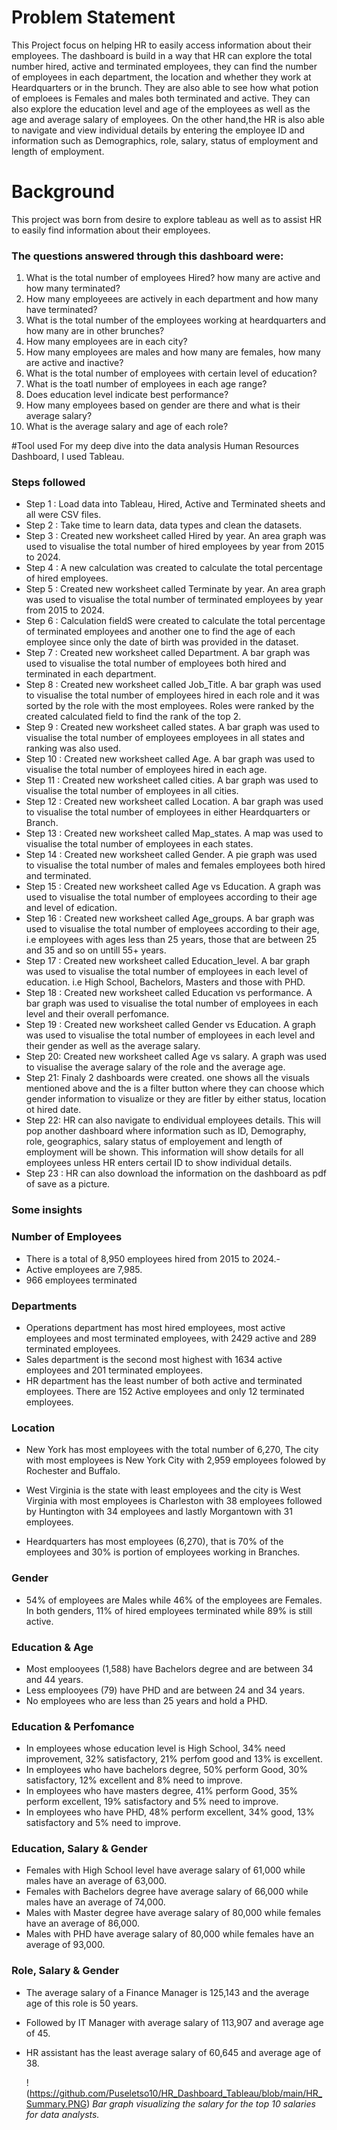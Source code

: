 # Problem Statement
This Project focus on helping HR to easily access information about their employees. The dashboard is build in a way that HR can explore the total number hired, active and terminated employees, they can find the number of employees in each department, the location and whether they work at Heardquarters or in the brunch. They are also able to see how what potion of emploees is Females and males both terminated and active. They can also explore the education level and age of the employees as well as the age and average salary of employees. On the other hand,the HR is also able to navigate and view individual details by entering the employee ID and information such as Demographics, role, salary, status of employment and length of employment.

# Background
This project was born from desire to explore tableau as well as to assist HR to easily find information about their employees.

### The questions answered through this dashboard were:

1. What is the total number of employees Hired? how many are active and how many terminated?
2. How many employeees are actively in each department and how many have terminated?
3. What is the total number of the employees working at heardquarters and how many are in other brunches?
4. How many employees are in each city?
5. How many employees are males and how many are females, how many are active and inactive?
6. What is the total number of employees with certain level of education?
7. What is the toatl number of employees in each age range?
8. Does education level indicate best performance?
9. How many employees based on gender are there and what is their average salary?
10. What is the average salary and age of each role?

#Tool used
For my deep dive into the data analysis Human Resources Dashboard, I used Tableau.

### Steps followed 

- Step 1 : Load data into Tableau, Hired, Active and Terminated sheets and all were CSV files.
- Step 2 : Take time to learn data, data types and clean the datasets.
- Step 3 : Created new worksheet called Hired by year. An area graph was used to visualise the total number of hired employees by year from 2015 to 2024.
- Step 4 : A new calculation was created to calculate the total percentage of hired employees.
- Step 5 : Created new worksheet called Terminate by year. An area graph was used to visualise the total number of terminated employees by year from 2015 to 2024.
- Step 6 : Calculation fieldS were created to calculate the total percentage of terminated employees and another one to find the age of each employee since only the date of birth was provided in the dataset.
- Step 7 : Created new worksheet called Department. A bar graph was used to visualise the total number of employees both hired and terminated in each department.
- Step 8 : Created new worksheet called Job_Title. A bar graph was used to visualise the total number of employees hired in each role and it was sorted by the role with the most employees. Roles were ranked by the created calculated field to find the rank of the top 2.
-  Step 9 : Created new worksheet called states. A bar graph was used to visualise the total number of employees employees in all states and ranking was also used.
- Step 10 : Created new worksheet called Age. A bar graph was used to visualise the total number of employees hired in each age.
- Step 11 : Created new worksheet called cities. A bar graph was used to visualise the total number of employees in all cities.
- Step 12 : Created new worksheet called Location. A bar graph was used to visualise the total number of employees in either Heardquarters or Branch.
- Step 13 : Created new worksheet called Map_states. A map was used to visualise the total number of employees in each states.
- Step 14 : Created new worksheet called Gender. A pie graph was used to visualise the total number of males and females employees both hired and terminated.
- Step 15 : Created new worksheet called Age vs Education. A graph was used to visualise the total number of employees according to their age and level of edication.
- Step 16 : Created new worksheet called Age_groups. A bar graph was used to visualise the total number of employees according to their age, i.e employees with ages less than 25 years, those that are between 25 and 35 and so on untill 55+ years.
- Step 17 : Created new worksheet called Education_level. A bar graph was used to visualise the total number of employees in each level of education. i.e High School, Bachelors, Masters and those with PHD.
- Step 18 : Created new worksheet called Education vs performance. A bar graph was used to visualise the total number of employees in each level and their overall perfomance.
- Step 19 : Created new worksheet called Gender vs Education. A graph was used to visualise the total number of employees in each level and their gender as well as the average salary.
- Step 20: Created new worksheet called Age vs salary. A graph was used to visualise the average salary of the role and the average age.
- Step 21: Finaly 2 dashboards were created. one shows all the visuals mentioned above and the is a filter button where they can choose which gender information to visualize or they are fitler by either status, location ot hired date.
- Step 22: HR can also navigate to endividual employees details. This will pop another dashboard where information such as ID, Demography, role, geographics, salary status of employement and length of employment will be shown. This information will show details for all employees unless HR enters certail ID to show individual details.
- Step 23 : HR can also download the information on the dashboard as pdf of save as a picture.

### Some insights
 
 ### Number of Employees
 
 - There is a total of 8,950 employees hired from 2015 to 2024.-
 - Active employees are 7,985.
 - 966 employees terminated  
 
 
 ### Departments

- Operations department has most hired employees, most active employees and most terminated employees, with 2429 active and 289 terminated employees.
- Sales department is the second most highest with 1634 active employees and 201 terminated employees.
- HR department has the least number of both active and terminated employees. There are 152 Active employees and only 12 terminated employees.

 ### Location

 - New York has most employees with the total number of 6,270, The city with most employees is New York City with 2,959 employees folowed by Rochester and Buffalo.
 - West Virginia is the state with least employees and the city is West Virginia with most employees is Charleston with 38 employees followed by Huntington with 34 employees and lastly Morgantown with 31 employees.

- Heardquarters has most employees (6,270), that is 70% of the employees and 30% is portion of employees working in Branches.

### Gender

- 54% of employees are Males while 46% of the employees are Females. In both genders, 11% of hired employees terminated while 89% is still active.

### Education & Age

- Most emplooyees (1,588) have Bachelors degree and are between 34 and 44 years.
- Less emplooyees (79) have PHD and are between 24 and 34 years.
- No employees who are less than 25 years and hold a PHD.

### Education & Perfomance

- In employees whose education level is High School, 34% need improvement, 32% satisfactory, 21% perfom good and 13% is excellent.
- In employees who have bachelors degree, 50% perform Good, 30% satisfactory, 12% excellent and 8% need to improve.
- In employees who have masters degree, 41% perform Good, 35% perform excellent, 19% satisfactory and 5% need to improve.
- In employees who have PHD, 48% perform excellent, 34% good, 13% satisfactory and 5% need to improve.
  
### Education, Salary & Gender 

- Females with High School level have average salary of 61,000 while males have an average of 63,000.
- Females with Bachelors degree have average salary of 66,000 while males have an average of 74,000.
- Males with Master degree have average salary of 80,000 while females have an average of 86,000.
- Males with PHD have average salary of 80,000 while females have an average of 93,000.

### Role, Salary & Gender 

- The average salary of a Finance Manager is 125,143 and the average age of this role is 50 years.
- Followed by IT Manager with average salary of 113,907 and average age of 45.
- HR assistant has the least average salary of 60,645 and average age of 38.


  !(https://github.com/Puseletso10/HR_Dashboard_Tableau/blob/main/HR_Summary.PNG)
*Bar graph visualizing the salary for the top 10 salaries for data analysts.*


